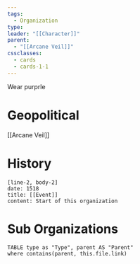 ```yaml
---
tags:
  - Organization
type: 
leader: "[[Character]]"
parent:
  - "[[Arcane Veil]]"
cssclasses:
  - cards
  - cards-1-1
---
```

Wear purprle
# Geopolitical
[[Arcane Veil]]
# History

```timeline-labeled
[line-2, body-2]
date: 1518
title: [[Event]]
content: Start of this organization

```
# Sub Organizations
```dataview
TABLE type as "Type", parent AS "Parent"
where contains(parent, this.file.link)
```
